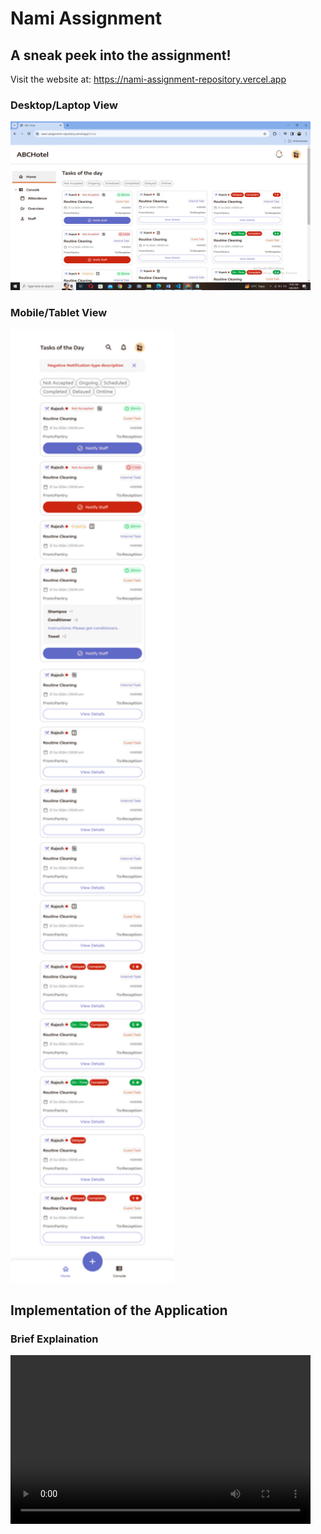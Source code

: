 # Nami Assignment

## A sneak peek into the assignment!

Visit the website at: https://nami-assignment-repository.vercel.app

### Desktop/Laptop View

<img src="readmeassets/desktop_view.png" width="480" height="270">

### Mobile/Tablet View

<img src="readmeassets/mobile_view.png"  width="262" height="1525">

##  Implementation of the Application

### Brief Explaination

<video src="readmeassets/explaination.mkv" width="480" height="270">

<img src="readmeassets/implementation.png">



## Technology Stack

- **Coding Languages**: <img alt="JavaScript" src="https://img.shields.io/badge/javascript%20-%23323330.svg?&style=for-the-badge&logo=javascript&logoColor=%23F7DF1E"/> <img alt="HTML5" src="https://img.shields.io/badge/html5%20-%23E34F26.svg?&style=for-the-badge&logo=html5&logoColor=white"/> <img alt="CSS3" src="https://img.shields.io/badge/css3%20-%231572B6.svg?&style=for-the-badge&logo=css3&logoColor=white"/>

- **Tools & Frameworks**: <img alt="ReactJS" src="https://img.shields.io/badge/react-%2320232a.svg?style=for-the-badge&logo=react&logoColor=%2361DAFB"/> <img alt="TailwindCSS" src="https://img.shields.io/badge/tailwindcss-0F172A?&logo=tailwindcss"/> 

<hr>

## Environment Setup for local use-

- Download and install a code/ text editor. - Recommended- - [Download VS Code](https://code.visualstudio.com/download)
  <br/>

- Download [Node Js and npm(Node package manager)](https://nodejs.org/en/) (when you install Node, npm also gets installed by default)
  <br/>

- Download the Github Repository and extract the files
<br/>

- Open the Project using VS Code.
  <br/>

- Open a new terminal.
  <br/>

- Run this command to install all dependencies for the project.

```
npm install
```
<br/>

- Run this command to start the project.

```
npm start
```
<br/>

- Open link to view the website in your browser window if it doesn't open automatically.

```
http://localhost:3000/
```

<br/>

- Now you are all set to use this project.

## Developer

- Md Riyaz Ahmed

